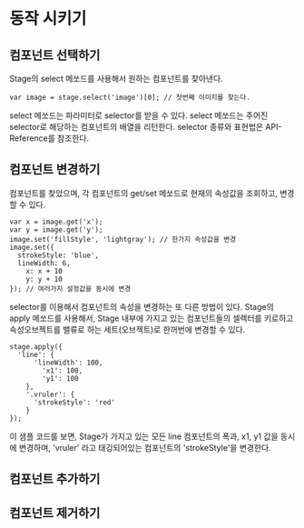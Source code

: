 # 동작 시키기
## 컴포넌트 선택하기
Stage의 select 메쏘드를 사용해서 원하는 컴포넌트를 찾아낸다.
```
var image = stage.select('image')[0]; // 첫번째 이미지를 찾는다.
```
select 메쏘드는 파라미터로 selector를 받을 수 있다.
select 메쏘드는 주어진 selector로 해당하는 컴포넌트의 배열을 리턴한다.
selector 종류와 표현법은 API-Reference를 참조한다.
## 컴포넌트 변경하기
컴포넌트를 찾았으며, 각 컴포넌트의 get/set 메쏘드로 현재의 속성값을 조회하고, 변경할 수 있다.
```
var x = image.get('x');
var y = image.get('y');
image.set('fillStyle', 'lightgray'); // 한가지 속성값을 변경
image.set({
  strokeStyle: 'blue',
  lineWidth: 6,
    x: x + 10
    y: y + 10
}); // 여러가지 설정값을 동시에 변경
```

selector를 이용해서 컴포넌트의 속성을 변경하는 또 다른 방법이 있다.
Stage의 apply 메쏘드를 사용해서, Stage 내부에 가지고 있는 컴포넌트들의 셀렉터를 키로하고 속성오브젝트를 밸류로 하는 세트(오브젝트)로 한꺼번에 변경할 수 있다.
```
stage.apply({
  'line': {
      'lineWidth': 100,
        'x1': 100,
        'y1': 100
    },
    '.vruler': {
      'strokeStyle': 'red'
    }
});
```
이 샘플 코드를 보면, Stage가 가지고 있는 모든 line 컴포넌트의 폭과, x1, y1 값을 동시에 변경하며, 'vruler' 라고 태깅되어있는 컴포넌트의 'strokeStyle'을 변경한다.
## 컴포넌트 추가하기
## 컴포넌트 제거하기

